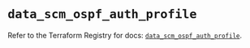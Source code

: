 # `data_scm_ospf_auth_profile`

Refer to the Terraform Registry for docs: [`data_scm_ospf_auth_profile`](https://registry.terraform.io/providers/paloaltonetworks/scm/1.0.2/docs/data-sources/ospf_auth_profile).
